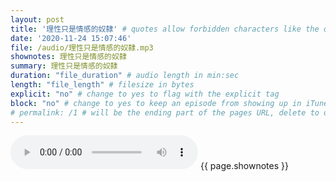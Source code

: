 ```yaml
---
layout: post
title: '理性只是情感的奴隸' # quotes allow forbidden characters like the colon
date: '2020-11-24 15:07:46'
file: /audio/理性只是情感的奴隸.mp3
shownotes: 理性只是情感的奴隸
summary: 理性只是情感的奴隸
duration: "file_duration" # audio length in min:sec
length: "file_length" # filesize in bytes
explicit: "no" # change to yes to flag with the explicit tag
block: "no" # change to yes to keep an episode from showing up in iTunes
# permalink: /1 # will be the ending part of the pages URL, delete to default to the title
---
```


<audio controls>
<source src="{{site.url}}{{site.baseurl}}{{ page.file }}" type="audio/x-mp3">
Your browser does not support the audio element.
</audio>
{{ page.shownotes }}
